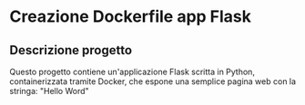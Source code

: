 # Creazione Dockerfile app Flask

## Descrizione progetto
Questo progetto contiene un'applicazione Flask scritta in Python, containerizzata tramite Docker, che espone una semplice pagina web con la stringa: "Hello Word"